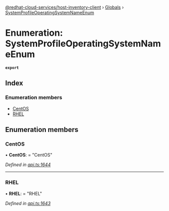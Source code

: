 [@redhat-cloud-services/host-inventory-client](../README.md) › [Globals](../globals.md) › [SystemProfileOperatingSystemNameEnum](systemprofileoperatingsystemnameenum.md)

# Enumeration: SystemProfileOperatingSystemNameEnum

**`export`** 

## Index

### Enumeration members

* [CentOS](systemprofileoperatingsystemnameenum.md#centos)
* [RHEL](systemprofileoperatingsystemnameenum.md#rhel)

## Enumeration members

###  CentOS

• **CentOS**: = "CentOS"

*Defined in [api.ts:1644](https://github.com/RedHatInsights/javascript-clients/blob/master/packages/host-inventory/api.ts#L1644)*

___

###  RHEL

• **RHEL**: = "RHEL"

*Defined in [api.ts:1643](https://github.com/RedHatInsights/javascript-clients/blob/master/packages/host-inventory/api.ts#L1643)*
